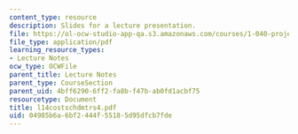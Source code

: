 ```yaml
---
content_type: resource
description: Slides for a lecture presentation.
file: https://ol-ocw-studio-app-qa.s3.amazonaws.com/courses/1-040-project-management-spring-2004/04985b6a6bf2444f55185d95dfcb7fde_l14costschdmtrs4.pdf
file_type: application/pdf
learning_resource_types:
- Lecture Notes
ocw_type: OCWFile
parent_title: Lecture Notes
parent_type: CourseSection
parent_uid: 4bff6290-6ff2-fa8b-f47b-ab0fd1acbf75
resourcetype: Document
title: l14costschdmtrs4.pdf
uid: 04985b6a-6bf2-444f-5518-5d95dfcb7fde
---
```

